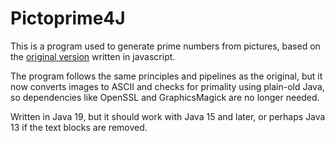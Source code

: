 # Pictoprime4J

This is a program used to generate prime numbers from pictures, based on the 
[original version](https://github.com/TotalTechGeek/pictoprime) written in javascript.

The program follows the same principles and pipelines as the original, but it now converts images to ASCII and checks
for primality using plain-old Java, so dependencies like OpenSSL and GraphicsMagick are no longer needed.

Written in Java 19, but it should work with Java 15 and later, or perhaps Java 13 if the text blocks are removed.
